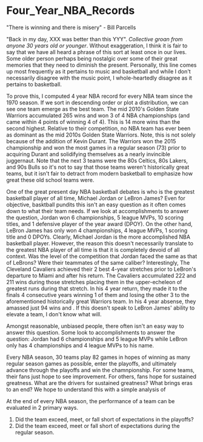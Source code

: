# Four_Year_NBA_Records

"There is winning and there is misery" - Bill Parcells

"Back in my day, XXX was better than this YYY". *Collective groan from anyone 30 years old or younger*. Without exaggeration, I think it is fair to say that we have all heard a phrase of this sort at least once in our lives. Some older person perhaps being nostalgic over some of their great memories that they need to diminish the present. Personally, this line comes up most frequently as it pertains to music and basketball and while I don't necessarily disagree with the music point, I whole-heartedly disagree as it pertains to basketball. 

To prove this, I computed 4 year NBA record for every NBA team since the 1970 season. If we sort in descending order or plot a distribution, we can see one team emerge as the best team. The mid 2010's Golden State Warriors accumulated 265 wins and won 3 of 4 NBA championships (and came within 4 points of winning 4 of 4). This is 14 more wins than the second highest. Relative to their competition, no NBA team has ever been as dominant as the mid 2010s Golden State Warriors. Note, this is not solely because of the addition of Kevin Durant. The Warriors won the 2015 championship and won the most games in a regular season (73) prior to acquiring Durant and solidifying themselves as a nearly invincible juggernaut. Note that the next 3 teams were the 80s Celtics, 80s Lakers, and 90s Bulls so it's not to say that those teams weren't historically great teams, but it isn't fair to detract from modern basketball to emphasize how great these old school teams were. 



One of the great present day NBA basketball debates is who is the greatest basketball player of all time, Michael Jordan or LeBron James? Even for objective, basktball pundits this isn't an easy question as it often comes down to what their team needs. If we look at accomplishments to answer the question, Jordan won 6 championships, 5 league MVPs, 10 scoring titles, and 1 defensive player of the year award (DPOY). On the other hand, LeBron James has only won 4 championships, 4 league MVPs, 1 scoring title and 0 DPOYs. Clearly, Michael Jordan is the more accomplished NBA basketball player. However, the reason this doesn't necessarily translate to the greatest NBA player of all time is that it is completely devoid of all context. Was the level of the competition that Jordan faced the same as that of LeBrons? Were their teammates of the same caliber? Interestingly, The Cleveland Cavaliers achieved their 2 best 4-year stretches prior to LeBron's departure to Miami and after his return. The Cavaliers accumulated 222 and 211 wins during those stretches placing them in the upper-echeleon of greatest runs during that stretch. In his 4 year return, they made it to the finals 4 consecutive years winning 1 of them and losing the other 3 to the aforementioned historically great Warriors team. In his 4 year absense, they amassed just 94 wins and . If this doesn't speak to LeBron James' ability to elevate a team, I don't know what will. 










Amongst reasonable, unbiased people, there often isn't an easy way to answer this question. Some look to accomplishments to answer the question: Jordan had 6 championships and 5 league MVPs while LeBron only has 4 championships and 4 league MVPs to his name. 

Every NBA season, 30 teams play 82 games in hopes of winning as many regular season games as possible, enter the playoffs, and ultimately advance through the playoffs and win the chamnpionship. For some teams, their fans just hope to see improvement. For others, fans hope for sustained greatness. What are the drivers for sustained greatness? What brings eras to an end? We hope to understand this with a simple analysis of 


At the end of every NBA season, the performance of a team can be evaluated in 2 primary ways. 
1. Did the team exceed, meet, or fall short of expectations in the playoffs? 
2. Did the team exceed, meet or fall short of expectations during the regular season. 
